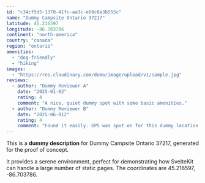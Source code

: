 ```yaml
---
id: "c34cf5d5-1370-41fc-aa3c-e60c0a3b555c"
name: "Dummy Campsite Ontario 37217"
latitude: 45.216597
longitude: -86.703786
continent: "north-america"
country: "canada"
region: "ontario"
amenities:
  - "dog-friendly"
  - "hiking"
images:
  - "https://res.cloudinary.com/demo/image/upload/v1/sample.jpg"
reviews:
  - author: "Dummy Reviewer A"
    date: "2025-01-02"
    rating: 4
    comment: "A nice, quiet dummy spot with some basic amenities."
  - author: "Dummy Reviewer B"
    date: "2025-06-012"
    rating: 4
    comment: "Found it easily. GPS was spot on for this dummy location."
---
```


This is a **dummy description** for Dummy Campsite Ontario 37217, generated for the proof of concept.

It provides a serene environment, perfect for demonstrating how SvelteKit can handle a large number of static pages. The coordinates are 45.216597, -86.703786.
